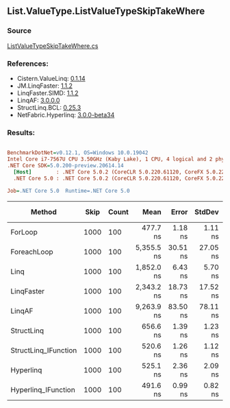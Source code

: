 ﻿## List.ValueType.ListValueTypeSkipTakeWhere

### Source
[ListValueTypeSkipTakeWhere.cs](../LinqBenchmarks/List/ValueType/ListValueTypeSkipTakeWhere.cs)

### References:
- Cistern.ValueLinq: [0.1.14](https://www.nuget.org/packages/Cistern.ValueLinq/0.1.14)
- JM.LinqFaster: [1.1.2](https://www.nuget.org/packages/JM.LinqFaster/1.1.2)
- LinqFaster.SIMD: [1.1.2](https://www.nuget.org/packages/LinqFaster.SIMD/1.0.3)
- LinqAF: [3.0.0.0](https://www.nuget.org/packages/LinqAF/3.0.0.0)
- StructLinq.BCL: [0.25.3](https://www.nuget.org/packages/StructLinq.BCL/0.25.3)
- NetFabric.Hyperlinq: [3.0.0-beta34](https://www.nuget.org/packages/NetFabric.Hyperlinq/3.0.0-beta34)

### Results:
``` ini

BenchmarkDotNet=v0.12.1, OS=Windows 10.0.19042
Intel Core i7-7567U CPU 3.50GHz (Kaby Lake), 1 CPU, 4 logical and 2 physical cores
.NET Core SDK=5.0.200-preview.20614.14
  [Host]        : .NET Core 5.0.2 (CoreCLR 5.0.220.61120, CoreFX 5.0.220.61120), X64 RyuJIT
  .NET Core 5.0 : .NET Core 5.0.2 (CoreCLR 5.0.220.61120, CoreFX 5.0.220.61120), X64 RyuJIT

Job=.NET Core 5.0  Runtime=.NET Core 5.0  

```
|               Method | Skip | Count |       Mean |    Error |   StdDev | Ratio | RatioSD |  Gen 0 | Gen 1 | Gen 2 | Allocated |
|--------------------- |----- |------ |-----------:|---------:|---------:|------:|--------:|-------:|------:|------:|----------:|
|              ForLoop | 1000 |   100 |   477.7 ns |  1.18 ns |  1.11 ns |  1.00 |    0.00 |      - |     - |     - |         - |
|          ForeachLoop | 1000 |   100 | 5,355.5 ns | 30.51 ns | 27.05 ns | 11.21 |    0.07 | 0.0305 |     - |     - |      72 B |
|                 Linq | 1000 |   100 | 1,852.0 ns |  6.43 ns |  5.70 ns |  3.88 |    0.01 | 0.1183 |     - |     - |     248 B |
|           LinqFaster | 1000 |   100 | 2,343.2 ns | 18.73 ns | 17.52 ns |  4.90 |    0.04 | 6.3133 |     - |     - |   13224 B |
|               LinqAF | 1000 |   100 | 9,263.9 ns | 83.50 ns | 78.11 ns | 19.39 |    0.17 |      - |     - |     - |         - |
|           StructLinq | 1000 |   100 |   656.6 ns |  1.39 ns |  1.23 ns |  1.37 |    0.00 | 0.0572 |     - |     - |     120 B |
| StructLinq_IFunction | 1000 |   100 |   520.6 ns |  1.26 ns |  1.12 ns |  1.09 |    0.00 |      - |     - |     - |         - |
|            Hyperlinq | 1000 |   100 |   525.1 ns |  2.36 ns |  2.09 ns |  1.10 |    0.00 |      - |     - |     - |         - |
|  Hyperlinq_IFunction | 1000 |   100 |   491.6 ns |  0.99 ns |  0.82 ns |  1.03 |    0.00 |      - |     - |     - |         - |
